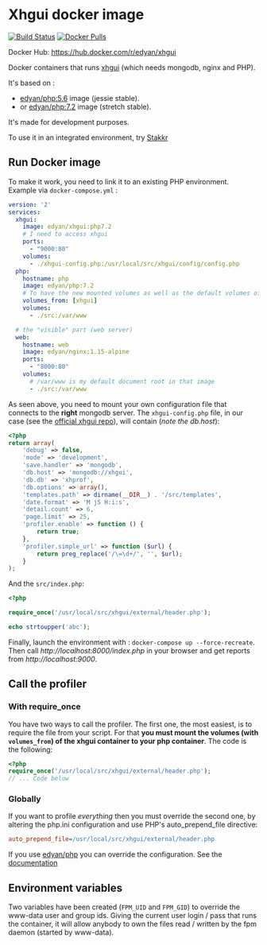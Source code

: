 # Xhgui docker image
[![Build Status](https://travis-ci.com/edyan/docker-xhgui.svg?branch=master)](https://travis-ci.com/edyan/docker-xhgui)
[![Docker Pulls](https://img.shields.io/docker/pulls/edyan/xhgui.svg)](https://hub.docker.com/r/edyan/xhgui/)


Docker Hub: https://hub.docker.com/r/edyan/xhgui

Docker containers that runs [xhgui](https://github.com/perftools/xhgui) (which needs mongodb, nginx and PHP).

It's based on :
* [edyan/php:5.6](https://github.com/inetprocess/docker-php/tree/master/5.6) image (jessie stable).
* or [edyan/php:7.2](https://github.com/inetprocess/docker-php/tree/master/7.2) image (stretch stable).

It's made for development purposes.

To use it in an integrated environment, try [Stakkr](https://github.com/stakkr-org/stakkr)


## Run Docker image
To make it work, you need to link it to an existing PHP environment. Example via `docker-compose.yml` :

```yaml
version: '2'
services:
  xhgui:
    image: edyan/xhgui:php7.2
    # I need to access xhgui
    ports:
      - "9000:80"
    volumes:
      - ./xhgui-config.php:/usr/local/src/xhgui/config/config.php
  php:
    hostname: php
    image: edyan/php:7.2
    # To have the new mounted volumes as well as the default volumes of xhgui (its source code)
    volumes_from: [xhgui]
    volumes:
      - ./src:/var/www

  # the "visible" part (web server)
  web:
    hostname: web
    image: edyan/nginx:1.15-alpine
    ports:
      - "8000:80"
    volumes:
      # /var/www is my default document root in that image
      - ./src:/var/www

```


As seen above, you need to mount your own configuration file that connects to the **right** mongodb server. The `xhgui-config.php` file, in our case (see the [official xhgui repo](https://github.com/perftools/xhgui)), will contain (*note the db.host*):
```php
<?php
return array(
    'debug' => false,
    'mode' => 'development',
    'save.handler' => 'mongodb',
    'db.host' => 'mongodb://xhgui',
    'db.db' => 'xhprof',
    'db.options' => array(),
    'templates.path' => dirname(__DIR__) . '/src/templates',
    'date.format' => 'M jS H:i:s',
    'detail.count' => 6,
    'page.limit' => 25,
    'profiler.enable' => function () {
        return true;
    },
    'profiler.simple_url' => function ($url) {
        return preg_replace('/\=\d+/', '', $url);
    }
);
```

And the `src/index.php`:
```php
<?php

require_once('/usr/local/src/xhgui/external/header.php');

echo strtoupper('abc');
```

Finally, launch the environment with : `docker-compose up --force-recreate`.
Then call _http://localhost:8000/index.php_ in your browser and  get reports from _http://localhost:9000_.



## Call the profiler
### With require_once
You have two ways to call the profiler. The first one, the most easiest, is to require the file from your script.
For that **you must mount the volumes (with `volumes_from`) of the xhgui container to your php container**. The code is the following:
```php
<?php
require_once('/usr/local/src/xhgui/external/header.php');
// ... Code below
```

### Globally
If you want to profile *everything* then you must override the second one, by altering the php.ini configuration and use PHP's auto_prepend_file directive:
```ini
auto_prepend_file=/usr/local/src/xhgui/external/header.php
```

If you use [edyan/php](https://github.com/inetprocess/docker-php) you can override the configuration.
See the [documentation](https://github.com/inetprocess/docker-php#custom-phpini-directives)


## Environment variables
Two variables have been created (`FPM_UID` and `FPM_GID`) to override the www-data user and group ids. Giving the current user login / pass that runs the container, it will allow anybody to own the files read / written by the fpm daemon (started by www-data).
